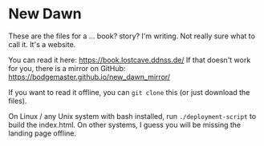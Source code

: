 # New Dawn

These are the files for a ... book? story? I'm writing.
Not really sure what to call it. It's a website.

You can read it here: https://book.lostcave.ddnss.de/
If that doesn't work for you, there is a mirror on GitHub: https://bodgemaster.github.io/new_dawn_mirror/

If you want to read it offline, you can `git clone` this (or just download
the files).

On Linux / any Unix system with bash installed, run `./deployment-script`
to build the index.html. On other systems, I guess you will be missing the
landing page offline.
